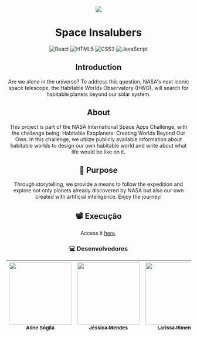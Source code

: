 <div align="center">
<img src="https://app.milanote.com/media/p/images/1QNmEG1BTV6e29/slW/1695824465457.jpeg?v=2&elementId=1QNmEG1BTV6e29">


# Space Insalubers

![React](https://img.shields.io/badge/react-%2320232a.svg?style=for-the-badge&logo=react&logoColor=%2361DAFB)
![HTML5](https://img.shields.io/badge/html5-%23E34F26.svg?style=for-the-badge&logo=html5&logoColor=white)
![CSS3](https://img.shields.io/badge/css3-%231572B6.svg?style=for-the-badge&logo=css3&logoColor=white)
![JavaScript](https://img.shields.io/badge/typescript-%23323330.svg?style=for-the-badge&logo=typescript&logoColor=%23F7DF1E)

## Introduction

Are we alone in the universe? To address this question, NASA's next iconic space telescope, the Habitable Worlds Observatory (HWO), will search for habitable planets beyond our solar system.

## About

This project is part of the NASA International Space Apps Challenge, with the challenge being: Habitable Exoplanets: Creating Worlds Beyond Our Own. In this challenge, we utilize publicly available information about habitable worlds to design our own habitable world and write about what life would be like on it.

## 📑 Purpose

Through storytelling, we provide a means to follow the expedition and explore not only planets already discovered by NASA but also our own created with artificial intelligence. Enjoy the journey!

## 📽 Execução

Access it [here](https://desafio-nasa.vercel.app/).

### 💻 Desenvolvedores

| [<img src="https://github.com/alinesoglia.png" width=170 > <br> <sub> Aline Sóglia </sub>](https://github.com/alinesoglia) | [<img src="https://github.com/JesscMendesr.png" width=170 > <br> <sub> Jéssica Mendes </sub>](https://github.com/JesscMendesr) | [<img src="https://github.com/LarissaMarquesPimenta.png" width=170 > <br> <sub> Larissa Pimenta </sub>](https://github.com/LarissaMarquesPimenta) | [<img src="https://github.com/maurilosantos.png" width=170 > <br> <sub> Maurilio Santos </sub>](https://github.com/maurilosantos) | [<img src="https://github.com/renatonunes74.png" width=170 > <br> <sub> Renato Nunes </sub>](https://github.com/renatonunes74) | [<img src="https://github.com/VinnyPC.png" width=170 > <br> <sub> Vinicius Silva</sub>](https://github.com/VinnyPC) |
| :----------------------------------------------------------: | :----------------------------------------------------------: | :----------------------------------------------------------: | :----------------------------------------------------------: | :----------------------------------------------------------: | :----------------------------------------------------------: |



